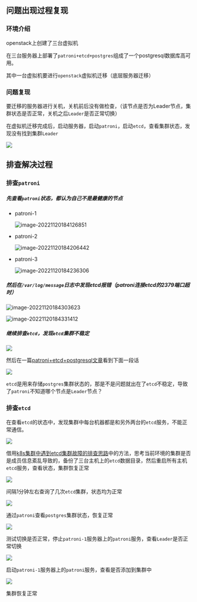 ## 问题出现过程复现

### 环境介绍

openstack上创建了三台虚拟机

在三台服务器上部署了`patroni+etcd+postgres`组成了一个postgresql数据库高可用。

其中一台虚拟机要进行`openstack`虚拟机迁移（底层服务器迁移）

### 问题复现

要迁移的服务器进行关机，关机前后没有做检查，（该节点是否为Leader节点，集群状态是否正常，关机之后`Leader`是否正常切换）

在虚拟机迁移完成后，启动服务器，启动`patroni`，启动`etcd`，查看集群状态，发现没有找到集群`Leader`

![](https://niuzhan-1306014148.cos.ap-beijing.myqcloud.com/Typora/image-1588144273974.png)

## 排查解决过程

### 排查`patroni`

##### 先查看`patroni`状态，都认为自己不是最健康的节点

- patroni-1

  ![image-20221120184126851](https://niuzhan-1306014148.cos.ap-beijing.myqcloud.com/Typora/image-20221120184126851.png)

- patroni-2

  ![image-20221120184206442](https://niuzhan-1306014148.cos.ap-beijing.myqcloud.com/Typora/image-20221120184206442.png)

- patroni-3

  ![image-20221120184236306](https://niuzhan-1306014148.cos.ap-beijing.myqcloud.com/Typora/image-20221120184236306.png)

##### 然后在`/var/log/message`日志中发现etcd报错（patroni连接etcd的2379端口超时）

![image-20221120184303623](https://niuzhan-1306014148.cos.ap-beijing.myqcloud.com/Typora/image-20221120184303623.png)

![image-20221120184331412](https://niuzhan-1306014148.cos.ap-beijing.myqcloud.com/Typora/image-20221120184331412.png)

##### 继续排查`etcd`，发现`etcd`集群不稳定

![](https://niuzhan-1306014148.cos.ap-beijing.myqcloud.com/Typora/1650609002.jpg)

然后在一篇[patroni+etcd+postgresql文章](https://www.linode.com/docs/databases/postgresql/create-a-highly-available-postgresql-cluster-using-patroni-and-haproxy/#install-etcd)看到下面一段话

![](https://niuzhan-1306014148.cos.ap-beijing.myqcloud.com/Typora/1650609047(1).jpg)

`etcd`是用来存储`postgres`集群状态的，那是不是问题就出在了`etcd`不稳定，导致了`patroni`不知道哪个节点是`Leader`节点？

### 排查`etcd`

在查看`etcd`的状态中，发现集群中每台机器都是和另外两台的`etcd`服务，不能正常通信。

![](https://niuzhan-1306014148.cos.ap-beijing.myqcloud.com/Typora/1650609098.jpg)

借用[k8s集群中遇到etcd集群故障的排查思路](https://www.cnblogs.com/zc1741845455/p/11137664.html)中的方法，思考当前环境的集群是否是成员信息紊乱导致的，备份了三台主机上的`etcd`数据目录，然后重启所有主机`etcd`服务，查看状态，集群恢复正常

![](https://niuzhan-1306014148.cos.ap-beijing.myqcloud.com/Typora/1650609126.jpg)

间隔1分钟左右查询了几次`etcd`集群，状态均为正常

![](https://niuzhan-1306014148.cos.ap-beijing.myqcloud.com/Typora/1650609163.jpg)

通过`patroni`查看`postgres`集群状态，恢复正常

![](https://niuzhan-1306014148.cos.ap-beijing.myqcloud.com/Typora/1650609186.jpg)

测试切换是否正常，停止`patroni-1`服务器上的`patroni`服务，查看`Leader`是否正常切换

![](https://niuzhan-1306014148.cos.ap-beijing.myqcloud.com/Typora/1650609218.jpg)

启动`patroni-1`服务器上的`patroni`服务，查看是否添加到集群中

![](https://niuzhan-1306014148.cos.ap-beijing.myqcloud.com/Typora/1650609243.jpg)

集群恢复正常